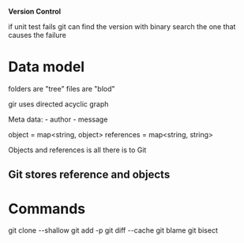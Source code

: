 **Version Control**

if unit test fails git can find the version with binary search the one that causes the failure 

# Data model

folders are "tree"
files are   "blod"

gir uses directed acyclic graph 

Meta data:
    - author 
    - message

object = map<string, object>
references = map<string, string>

Objects and references is all there is to Git

## Git stores reference and objects 

# Commands

git clone --shallow 
git add -p
git diff --cache 
git blame 
git bisect 
